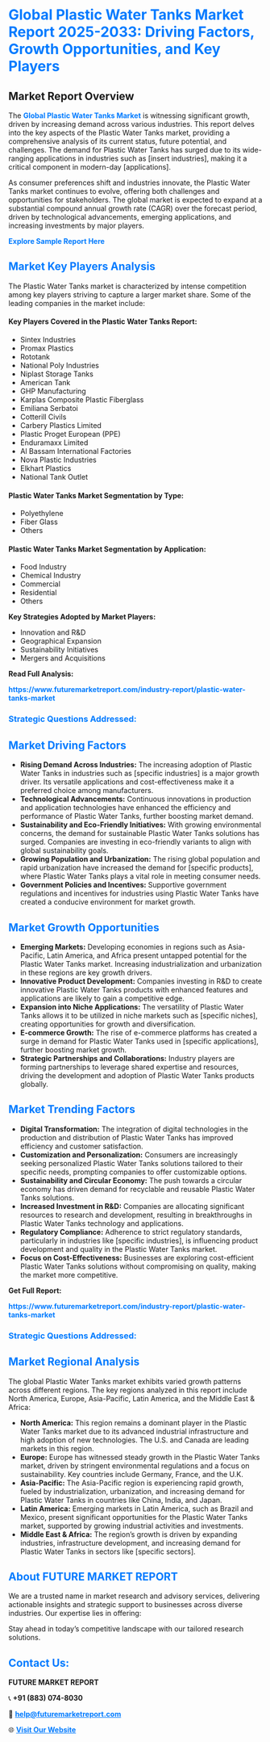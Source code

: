 <h1 style="color: #007BFF;">Global Plastic Water Tanks Market Report 2025-2033: Driving Factors, Growth Opportunities, and Key Players</h1>

<section id="overview">
<h2>Market Report Overview</h2>
<p>The <a href="https://www.futuremarketreport.com/industry-report/plastic-water-tanks-market" style="color: #007BFF; text-decoration: none;"><strong>Global Plastic Water Tanks Market</strong></a> is witnessing significant growth, driven by increasing demand across various industries. This report delves into the key aspects of the Plastic Water Tanks market, providing a comprehensive analysis of its current status, future potential, and challenges. The demand for Plastic Water Tanks has surged due to its wide-ranging applications in industries such as [insert industries], making it a critical component in modern-day [applications].</p>
<p>As consumer preferences shift and industries innovate, the Plastic Water Tanks market continues to evolve, offering both challenges and opportunities for stakeholders. The global market is expected to expand at a substantial compound annual growth rate (CAGR) over the forecast period, driven by technological advancements, emerging applications, and increasing investments by major players.</p>
</section>

<section id="overview">
<p><a href="https://www.futuremarketreport.com/request-sample/reportId=88723" style="color: #007BFF; text-decoration: none;"><strong>Explore Sample Report Here</strong></a></p>
</section>

<section id="key-players">
<h2 style="color: #007BFF;">Market Key Players Analysis</h2>
<p>The Plastic Water Tanks market is characterized by intense competition among key players striving to capture a larger market share. Some of the leading companies in the market include:</p>
<h4>Key Players Covered in the Plastic Water Tanks Report:</h4>
<ul><li>Sintex Industries</li><li>Promax Plastics</li><li>Rototank</li><li>National Poly Industries</li><li>Niplast Storage Tanks</li><li>American Tank</li><li>GHP Manufacturing</li><li>Karplas Composite Plastic Fiberglass</li><li>Emiliana Serbatoi</li><li>Cotterill Civils</li><li>Carbery Plastics Limited</li><li>Plastic Proget European (PPE)</li><li>Enduramaxx Limited</li><li>Al Bassam International Factories</li><li>Nova Plastic Industries</li><li>Elkhart Plastics</li><li>National Tank Outlet</li></ul>
<h4>Plastic Water Tanks Market Segmentation by Type:</h4>
<ul><li>Polyethylene</li><li>Fiber Glass</li><li>Others</li></ul>

<h4>Plastic Water Tanks Market Segmentation by Application:</h4>
<ul><li>Food Industry</li><li>Chemical Industry</li><li>Commercial</li><li>Residential</li><li>Others</li></ul>
<p><strong>Key Strategies Adopted by Market Players:</strong></p>
<ul>
<li>Innovation and R&D</li>
<li>Geographical Expansion</li>
<li>Sustainability Initiatives</li>
<li>Mergers and Acquisitions</li>
</ul>
</section>

<section>
<p><strong>Read Full Analysis: </strong></p><a href="https://www.futuremarketreport.com/industry-report/plastic-water-tanks-market" style="color: #007BFF; text-decoration: none;"><strong>https://www.futuremarketreport.com/industry-report/plastic-water-tanks-market</strong></a>
<h3 style="color: #007BFF;">Strategic Questions Addressed:</h3>
</section>

<section id="driving-factors">
<h2 style="color: #007BFF;">Market Driving Factors</h2>
<ul>
<li><strong>Rising Demand Across Industries:</strong> The increasing adoption of Plastic Water Tanks in industries such as [specific industries] is a major growth driver. Its versatile applications and cost-effectiveness make it a preferred choice among manufacturers.</li>
<li><strong>Technological Advancements:</strong> Continuous innovations in production and application technologies have enhanced the efficiency and performance of Plastic Water Tanks, further boosting market demand.</li>
<li><strong>Sustainability and Eco-Friendly Initiatives:</strong> With growing environmental concerns, the demand for sustainable Plastic Water Tanks solutions has surged. Companies are investing in eco-friendly variants to align with global sustainability goals.</li>
<li><strong>Growing Population and Urbanization:</strong> The rising global population and rapid urbanization have increased the demand for [specific products], where Plastic Water Tanks plays a vital role in meeting consumer needs.</li>
<li><strong>Government Policies and Incentives:</strong> Supportive government regulations and incentives for industries using Plastic Water Tanks have created a conducive environment for market growth.</li>
</ul>
</section>

<section id="growth-opportunities">
<h2 style="color: #007BFF;">Market Growth Opportunities</h2>
<ul>
<li><strong>Emerging Markets:</strong> Developing economies in regions such as Asia-Pacific, Latin America, and Africa present untapped potential for the Plastic Water Tanks market. Increasing industrialization and urbanization in these regions are key growth drivers.</li>
<li><strong>Innovative Product Development:</strong> Companies investing in R&D to create innovative Plastic Water Tanks products with enhanced features and applications are likely to gain a competitive edge.</li>
<li><strong>Expansion into Niche Applications:</strong> The versatility of Plastic Water Tanks allows it to be utilized in niche markets such as [specific niches], creating opportunities for growth and diversification.</li>
<li><strong>E-commerce Growth:</strong> The rise of e-commerce platforms has created a surge in demand for Plastic Water Tanks used in [specific applications], further boosting market growth.</li>
<li><strong>Strategic Partnerships and Collaborations:</strong> Industry players are forming partnerships to leverage shared expertise and resources, driving the development and adoption of Plastic Water Tanks products globally.</li>
</ul>
</section>

<section id="trending-factors">
<h2 style="color: #007BFF;">Market Trending Factors</h2>
<ul>
<li><strong>Digital Transformation:</strong> The integration of digital technologies in the production and distribution of Plastic Water Tanks has improved efficiency and customer satisfaction.</li>
<li><strong>Customization and Personalization:</strong> Consumers are increasingly seeking personalized Plastic Water Tanks solutions tailored to their specific needs, prompting companies to offer customizable options.</li>
<li><strong>Sustainability and Circular Economy:</strong> The push towards a circular economy has driven demand for recyclable and reusable Plastic Water Tanks solutions.</li>
<li><strong>Increased Investment in R&D:</strong> Companies are allocating significant resources to research and development, resulting in breakthroughs in Plastic Water Tanks technology and applications.</li>
<li><strong>Regulatory Compliance:</strong> Adherence to strict regulatory standards, particularly in industries like [specific industries], is influencing product development and quality in the Plastic Water Tanks market.</li>
<li><strong>Focus on Cost-Effectiveness:</strong> Businesses are exploring cost-efficient Plastic Water Tanks solutions without compromising on quality, making the market more competitive.</li>
</ul>
</section>

<section>
<p><strong>Get Full Report: </strong></p><a href="https://www.futuremarketreport.com/industry-report/plastic-water-tanks-market" style="color: #007BFF; text-decoration: none;"><strong>https://www.futuremarketreport.com/industry-report/plastic-water-tanks-market</strong></a>
<h3 style="color: #007BFF;">Strategic Questions Addressed:</h3>
</section>


<section id="regional-analysis">
<h2 style="color: #007BFF;">Market Regional Analysis</h2>
<p>The global Plastic Water Tanks market exhibits varied growth patterns across different regions. The key regions analyzed in this report include North America, Europe, Asia-Pacific, Latin America, and the Middle East & Africa:</p>
<ul>
<li><strong>North America:</strong> This region remains a dominant player in the Plastic Water Tanks market due to its advanced industrial infrastructure and high adoption of new technologies. The U.S. and Canada are leading markets in this region.</li>
<li><strong>Europe:</strong> Europe has witnessed steady growth in the Plastic Water Tanks market, driven by stringent environmental regulations and a focus on sustainability. Key countries include Germany, France, and the U.K.</li>
<li><strong>Asia-Pacific:</strong> The Asia-Pacific region is experiencing rapid growth, fueled by industrialization, urbanization, and increasing demand for Plastic Water Tanks in countries like China, India, and Japan.</li>
<li><strong>Latin America:</strong> Emerging markets in Latin America, such as Brazil and Mexico, present significant opportunities for the Plastic Water Tanks market, supported by growing industrial activities and investments.</li>
<li><strong>Middle East & Africa:</strong> The region’s growth is driven by expanding industries, infrastructure development, and increasing demand for Plastic Water Tanks in sectors like [specific sectors].</li>
</ul>
</section>

<footer>
<h2 style="color: #007BFF;">About FUTURE MARKET REPORT</h2>
<p>We are a trusted name in market research and advisory services, delivering actionable insights and strategic support to businesses across diverse industries. Our expertise lies in offering:</p>

<p>Stay ahead in today’s competitive landscape with our tailored research solutions.</p>

<h2 style="color: #007BFF;">Contact Us:</h2>
<p><strong>FUTURE MARKET REPORT</strong></p>
<p>📞 <strong>+91 (883) 074-8030</strong></p>
<p>📧 <strong><a href="mailto:help@futuremarketreport.com" style="color: #007BFF;">help@futuremarketreport.com</a></strong></p>
<p>🌐 <strong><a href="https://www.futuremarketreport.com/" style="color: #007BFF;">Visit Our Website</a></strong></p>
</footer>